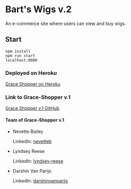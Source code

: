 # Bart's Wigs v.2

An e-commerce site where users can view and buy wigs.

## Start

`npm install`<br/>
`npm run start`<br/>
`localhost:8080`

### Deployed on Heroku

<a href="https://grace-shopper-v2.herokuapp.com/"
title="herokuapp"
target="_blank"
rel="noopener noreferrer">Grace Shopper on Heroku</a>

### Link to Grace-Shopper v.1

<a href="https://github.com/thats-so-ravenclaw/grace-shopper/">Grace Shopper v.1 GitHub</a>

#### Team of Grace-Shopper v.1

* Nevette Bailey

  LinkedIn: [nevetteb](https://www.linkedin.com/in/nevetteb/)

* Lyndsey Reese

  LinkedIn: [lyndsey-reese](https://www.linkedin.com/in/lyndsey-reese/)

* Darshin Van Parijs

  LinkedIn: [darshinvanparijs](https://www.linkedin.com/in/darshinvanparijs)
